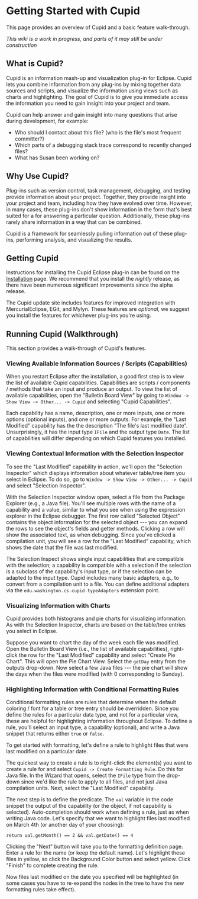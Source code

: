 # Getting Started with Cupid #

This page provides an overview of Cupid and a basic feature walk-through.

_This wiki is a work in progress, and parts of it may still be under construction_



## What is Cupid? ##

Cupid is an information mash-up and visualization plug-in for Eclipse. Cupid lets you combine information from any plug-ins by mixing together data sources and scripts, and visualize the information using views such as charts and highlighting. The goal of Cupid is to give you immediate access the information you need to gain insight into your project and team.

Cupid can help answer and gain insight into many questions that arise during development, for example:

  * Who should I contact about this file? (who is the file's most frequent committer?)
  * Which parts of a debugging stack trace correspond to recently changed files?
  * What has Susan been working on?

## Why Use Cupid? ##

Plug-ins such as version control, task management, debugging, and testing provide information about your project. Together, they provide insight into your project and team, including how they have evolved over time. However, in many cases, these plug-ins don't show information in the form that's best suited for a for answering a particular question. Additionally, these plug-ins rarely share information in a way that can be combined.

Cupid is a framework for seamlessly pulling information out of these plug-ins, performing analysis, and visualizing the results.

## Getting Cupid ##

Instructions for installing the Cupid Eclipse plug-in can be found on the [Installation](Installation.md) page. We recommend that you install the _nightly_ release, as there have been numerous significant improvements since the alpha release.

The Cupid update site includes features for improved integration with MercurialEclipse, EGit, and Mylyn. These features are _optional_, we suggest you install the features for whichever plug-ins you're using.

## Running Cupid (Walkthrough) ##

This section provides a walk-through of Cupid's features.

### Viewing Available Information Sources / Scripts (Capabilities) ###

When you restart Eclipse after the installation, a good first step is to view the list of available Cupid capabilities. Capabilities are scripts / components / methods that take an input and produce an output. To view the list of available capabilities, open the "Bulletin Board View" by going to `Window -> Show View -> Other... -> Cupid` and selecting "Cupid Capabilities".

Each capability has a name, description, one or more inputs, one or more options (optional inputs), and one or more outputs. For example, the "Last Modified" capability has the the description "The file's last modified date". Unsurprisingly, it has the input type `IFile` and the output type `Date`. The list of capabilities will differ depending on which Cupid features you installed.

### Viewing Contextual Information with the Selection Inspector ###

To see the "Last Modified" capability in action, we'll open the "Selection Inspector" which displays information about whatever table/tree item you select in Eclipse. To do so, go to `Window -> Show View -> Other... -> Cupid` and select "Selection Inspector".

With the Selection Inspector window open, select a file from the Package Explorer (e.g., a Java file). You'll see multiple rows with the name of a capability and a value, similar to what you see when using the expression explorer in the Eclipse debugger. The first row called "Selected Object" contains the object information for the selected object --- you can expand the rows to see the object's fields and getter methods. Clicking a row will show the associated text, as when debugging. Since you've clicked a compilation unit, you will see a row for the "Last Modified" capability, which shows the date that the file was last modified.

The Selection Inspect shows single input capabilities that are compatible with the selection; a capability is compatible with a selection if the selection is a subclass of the capability's input type, or if the selection can be adapted to the input type. Cupid includes many basic adapters, e.g., to convert from a compilation unit to a file. You can define additional adapters via the `edu.washington.cs.cupid.typeAdapters` extension point.

### Visualizing Information with Charts ###

Cupid provides both histograms and pie charts for visualizing information. As with the Selection Inspector, charts are based on the table/tree entries you select in Eclipse.

Suppose you want to chart the day of the week each file was modified. Open the Bulletin Board View (i.e., the list of available capabilities), right-click the row for the "Last Modified" capability and select "Create Pie Chart". This will open the Pie Chart View. Select the `getDay` entry from the outputs drop-down. Now select a few Java files --- the pie chart will show the days when the files were modified (with 0 corresponding to Sunday).

### Highlighting Information with Conditional Formatting Rules ###

Conditional formatting rules are rules that determine when the default coloring / font for a table or tree entry should be overridden. Since you define the rules for a particular data type, and not for a particular view, these are helpful for highlighting information throughout Eclipse. To define a rule, you'll select an input type, a capability (optional), and write a Java snippet that returns either `true` or `false`.

To get started with formatting, let's define a rule to highlight files that were last modified on a particular date.

The quickest way to create a rule is to right-click the element(s) you want to create a rule for and select `Cupid -> Create Formatting Rule`.
Do this for Java file. In the Wizard that opens, select the `IFile` type from the drop-down since we'd like the rule to apply to all files, and not just Java compilation units. Next, select the "Last Modified" capability.

The next step is to define the predicate. The `val` variable in the code snippet the output of the capability (or the object, if not capability is selected). Auto-completion should work when defining a rule, just as when writing Java code. Let's specify that we want to highlight files last modified on March 4th (or another day of your choosing):

```
return val.getMonth() == 2 && val.getDate() == 4
```

Clicking the "Next" button will take you to the formatting definition page. Enter a rule for the name (or keep the default name). Let's highlight these files in yellow, so click the Background Color button and select yellow. Click "Finish" to complete creating the rule.

Now files last modified on the date you specified will be highlighted (in some cases you have to re-expand the nodes in the tree to have the new formatting rules take effect).